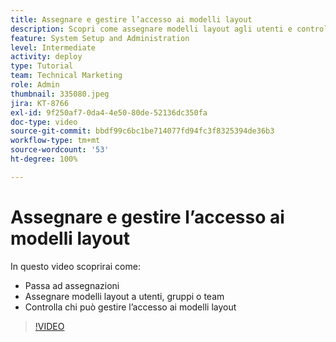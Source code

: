 ```yaml
---
title: Assegnare e gestire l’accesso ai modelli layout
description: Scopri come assegnare modelli layout agli utenti e controllare chi può gestire l’accesso.
feature: System Setup and Administration
level: Intermediate
activity: deploy
type: Tutorial
team: Technical Marketing
role: Admin
thumbnail: 335080.jpeg
jira: KT-8766
exl-id: 9f250af7-0da4-4e50-80de-52136dc350fa
doc-type: video
source-git-commit: bbdf99c6bc1be714077fd94fc3f8325394de36b3
workflow-type: tm+mt
source-wordcount: '53'
ht-degree: 100%

---
```


# Assegnare e gestire l’accesso ai modelli layout

In questo video scoprirai come:

* Passa ad assegnazioni
* Assegnare modelli layout a utenti, gruppi o team
* Controlla chi può gestire l’accesso ai modelli layout

>[!VIDEO](https://video.tv.adobe.com/v/335080/?quality=12&learn=on&enablevpops=1)
